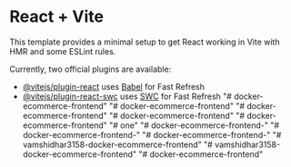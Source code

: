 # React + Vite

This template provides a minimal setup to get React working in Vite with HMR and some ESLint rules.

Currently, two official plugins are available:

- [@vitejs/plugin-react](https://github.com/vitejs/vite-plugin-react/blob/main/packages/plugin-react/README.md) uses [Babel](https://babeljs.io/) for Fast Refresh
- [@vitejs/plugin-react-swc](https://github.com/vitejs/vite-plugin-react-swc) uses [SWC](https://swc.rs/) for Fast Refresh
"# docker-ecommerce-frontend" 
"# docker-ecommerce-frontend" 
"# docker-ecommerce-frontend" 
"# docker-ecommerce-frontend" 
"# docker-ecommerce-frontend" 
"# one" 
"# docker-ecommerce-frontend-" 
"# docker-ecommerce-frontend-" 
"# docker-ecommerce-frontend-" 
"# vamshidhar3158-docker-ecommerce-frontend" 
"# vamshidhar3158-docker-ecommerce-frontend" 
"# docker-ecommerce-frontend" 
